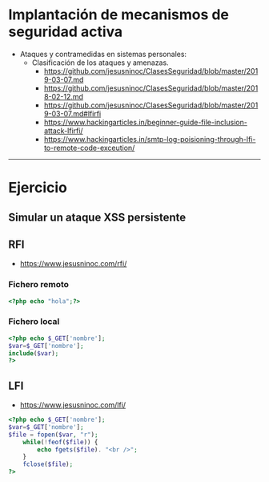 # Implantación de mecanismos de seguridad activa
- Ataques y contramedidas en sistemas personales:
  - Clasificación de los ataques y amenazas.
    * https://github.com/jesusninoc/ClasesSeguridad/blob/master/2019-03-07.md
    * https://github.com/jesusninoc/ClasesSeguridad/blob/master/2018-02-12.md
    * https://github.com/jesusninoc/ClasesSeguridad/blob/master/2019-03-07.md#lfirfi
    * https://www.hackingarticles.in/beginner-guide-file-inclusion-attack-lfirfi/
    * https://www.hackingarticles.in/smtp-log-poisioning-through-lfi-to-remote-code-exceution/

--------------------

# Ejercicio

## Simular un ataque XSS persistente

## RFI
* https://www.jesusninoc.com/rfi/
### Fichero remoto
```PHP
<?php echo "hola";?>
```
### Fichero local
```PHP
<?php echo $_GET['nombre']; 
$var=$_GET['nombre'];
include($var);
?>
```
## LFI
* https://www.jesusninoc.com/lfi/
```PHP
<?php echo $_GET['nombre']; 
$var=$_GET['nombre'];
$file = fopen($var, "r");
    while(!feof($file)) {
        echo fgets($file). "<br />";
    }
    fclose($file);
?>
```
